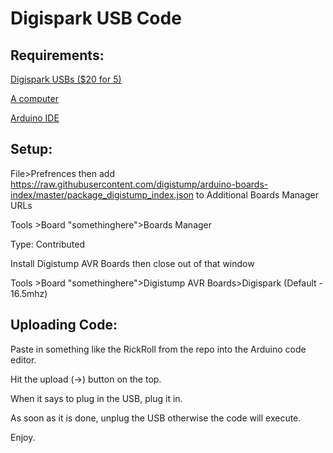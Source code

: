 # Digispark USB Code
## Requirements:
[Digispark USBs ($20 for 5)](https://www.amazon.com/AiTrip-Digispark-Kickstarter-Attiny85-Development/dp/B0836WXQQR)

[A computer](https://i.ebayimg.com/images/g/kpIAAOSwhrRfxT2F/s-l300.jpg)

[Arduino IDE](https://www.arduino.cc/en/software)

## Setup:
File>Prefrences then add https://raw.githubusercontent.com/digistump/arduino-boards-index/master/package_digistump_index.json to Additional Boards Manager URLs

Tools >Board "somethinghere">Boards Manager

Type: Contributed

Install Digistump AVR Boards then close out of that window

Tools >Board "somethinghere">Digistump AVR Boards>Digispark (Default - 16.5mhz)

## Uploading Code:
Paste in something like the RickRoll from the repo into the Arduino code editor.

Hit the upload (->) button on the top.

When it says to plug in the USB, plug it in.

As soon as it is done, unplug the USB otherwise the code will execute.

Enjoy.
